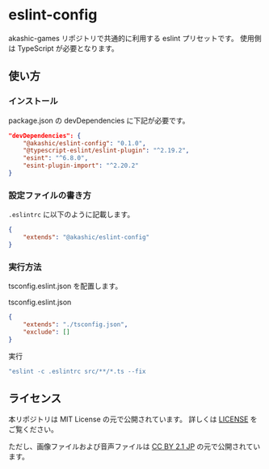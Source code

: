 # eslint-config
akashic-games リポジトリで共通的に利用する eslint プリセットです。
使用側は TypeScript が必要となります。

## 使い方
### インストール
package.json の devDependencies に下記が必要です。
```json
"devDependencies": {
    "@akashic/eslint-config": "0.1.0",
    "@typescript-eslint/eslint-plugin": "^2.19.2",
    "esint": "^6.8.0",
    "esint-plugin-import": "^2.20.2"
}
```

### 設定ファイルの書き方
`.eslintrc` に以下のように記載します。
```json
{
    "extends": "@akashic/eslint-config"
}
```

### 実行方法
tsconfig.eslint.json を配置します。

tsconfig.eslint.json
```json
{
    "extends": "./tsconfig.json",
    "exclude": []
}
```

実行
```sh
"eslint -c .eslintrc src/**/*.ts --fix
```

## ライセンス
本リポジトリは MIT License の元で公開されています。
詳しくは [LICENSE](https://github.com/akashic-games/remark-preset-lint/blob/master/LICENSE) をご覧ください。

ただし、画像ファイルおよび音声ファイルは
[CC BY 2.1 JP](https://creativecommons.org/licenses/by/2.1/jp/) の元で公開されています。
